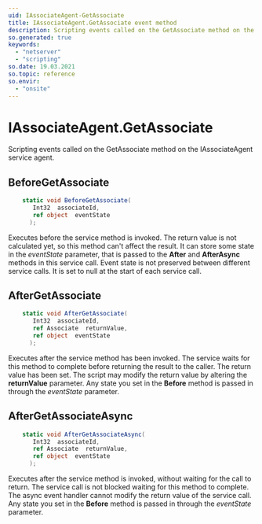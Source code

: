 ```yaml
---
uid: IAssociateAgent-GetAssociate
title: IAssociateAgent.GetAssociate event method
description: Scripting events called on the GetAssociate method on the IAssociateAgent service agent.
so.generated: true
keywords:
  - "netserver"
  - "scripting"
so.date: 19.03.2021
so.topic: reference
so.envir:
  - "onsite"
---
```

# IAssociateAgent.GetAssociate

Scripting events called on the <see cref='M:SuperOffice.CRM.Services.IAssociateAgent.GetAssociate'>GetAssociate</see> method on the <see cref='IAssociateAgent'>IAssociateAgent</see>  service agent.

## BeforeGetAssociate
```cs
    static void BeforeGetAssociate(
       Int32  associateId,
       ref object  eventState
      );
```
Executes before the service method is invoked.
The return value is not calculated yet, so this method can't affect the result.
It can store some state in the *eventState* parameter, that is passed to the **After** and **AfterAsync** methods in this service call.
Event state is not preserved between different service calls. It is set to null at the start of each service call.
## AfterGetAssociate
```cs
    static void AfterGetAssociate(
       Int32  associateId,
       ref Associate  returnValue,
       ref object  eventState
      );
```
Executes after the service method has been invoked. The service waits for this method to complete before returning the result to the caller.
The return value has been set. The script may modify the return value by altering the **returnValue** parameter.
Any state you set in the **Before** method is passed in through the *eventState* parameter.
## AfterGetAssociateAsync
```cs
    static void AfterGetAssociateAsync(
       Int32  associateId,
       ref Associate  returnValue,
       ref object  eventState
      );
```
Executes after the service method is invoked, without waiting for the call to return.
The service call is not blocked waiting for this method to complete.
The async event handler cannot modify the return value of the service call.
Any state you set in the **Before** method is passed in through the *eventState* parameter.

